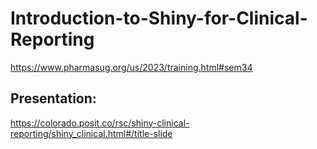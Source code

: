 # Introduction-to-Shiny-for-Clinical-Reporting
https://www.pharmasug.org/us/2023/training.html#sem34

## Presentation:
https://colorado.posit.co/rsc/shiny-clinical-reporting/shiny_clinical.html#/title-slide
